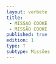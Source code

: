 ```yaml
---
layout: verbete
title:
 - MISSAO COOKE
 - MISSÃO COOKE
published: true
edition: 1  
type: T
subtype: Missões
---
```


